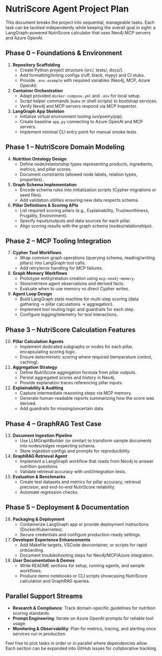 # NutriScore Agent Project Plan

This document breaks the project into sequential, manageable tasks. Each task can be tackled independently while keeping the overall goal in sight: a LangGraph-powered NutriScore calculator that uses Neo4j MCP servers and Azure OpenAI.

## Phase 0 – Foundations & Environment
1. **Repository Scaffolding**  
   - Create Python project structure (src/, tests/, docs/).  
   - Add formatting/linting configs (ruff, black, mypy) and CI stubs.  
   - Provide `.env.example` with required variables (Neo4j, MCP, Azure OpenAI).
2. **Container Orchestration**  
   - Adapt provided `docker-compose.yml` and `.env` for local setup.  
   - Script helper commands (`make` or shell scripts) to bootstrap services.  
   - Verify Neo4j and MCP servers respond via MCP Inspector.
3. **LangGraph App Skeleton**  
   - Initialize virtual environment tooling (uv/poetry/pip).  
   - Create baseline `app.py` connecting to Azure OpenAI and MCP servers.  
   - Implement minimal CLI entry point for manual smoke tests.

## Phase 1 – NutriScore Domain Modeling
4. **Nutrition Ontology Design**  
   - Define node/relationship types representing products, ingredients, metrics, and pillar scores.  
   - Document constraints (allowed node labels, relation types, properties).
5. **Graph Schema Implementation**  
   - Encode schema rules into initialization scripts (Cypher migrations or seed files).  
   - Add validation utilities ensuring new data respects schema.
6. **Pillar Definitions & Scoring APIs**  
   - List required scoring pillars (e.g., Explainability, Trustworthiness, Frugality, Environment).  
   - Specify inputs/outputs and data sources for each pillar.  
   - Align scoring results with the graph schema (nodes/relationships).

## Phase 2 – MCP Tooling Integration
7. **Cypher Tool Workflows**  
   - Wrap common graph operations (querying schema, reading/writing pillars) into LangGraph tool calls.  
   - Add retry/error handling for MCP failures.
8. **Graph Memory Workflows**  
   - Prototype entity/relation creation using `mcp-neo4j-memory`.  
   - Store/retrieve agent observations and derived facts.  
   - Evaluate when to use memory vs direct Cypher writes.
9. **Agent Loop Design**  
   - Build LangGraph state machine for multi-step scoring (data gathering → pillar calculations → aggregation).  
   - Implement tool routing logic and guardrails for each step.  
   - Configure logging/telemetry for tool interactions.

## Phase 3 – NutriScore Calculation Features
10. **Pillar Calculation Agents**  
    - Implement dedicated subgraphs or nodes for each pillar, encapsulating scoring logic.  
    - Ensure deterministic scoring where required (temperature control, caching).
11. **Aggregation Strategy**  
    - Define NutriScore aggregation formula from pillar outputs.  
    - Persist aggregated scores and history in Neo4j.  
    - Provide explanation traces referencing pillar inputs.
12. **Explainability & Auditing**  
    - Capture intermediate reasoning steps via MCP memory.  
    - Generate human-readable reports summarizing how the score was derived.  
    - Add guardrails for missing/uncertain data.

## Phase 4 – GraphRAG Test Case
13. **Document Ingestion Pipeline**  
    - Use LLMGraphBuilder (or similar) to transform sample documents into nodes/edges respecting schema.  
    - Store ingestion configs and prompts for reproducibility.
14. **GraphRAG Retrieval Agent**  
    - Implement a LangGraph workflow that reads from Neo4j to answer nutrition questions.  
    - Validate retrieval accuracy with unit/integration tests.
15. **Evaluation & Benchmarks**  
    - Create test datasets and metrics for pillar accuracy, retrieval precision, and end-to-end NutriScore reliability.  
    - Automate regression checks.

## Phase 5 – Deployment & Documentation
16. **Packaging & Deployment**  
    - Containerize LangGraph app or provide deployment instructions (Docker/Kubernetes).  
    - Secure credentials and configure production-ready settings.
17. **Developer Experience Enhancements**  
    - Add Makefile targets, VSCode devcontainer, or scripts for rapid onboarding.  
    - Document troubleshooting steps for Neo4j/MCP/Azure integration.
18. **User Documentation & Demos**  
    - Write README sections for setup, running agents, and sample workflows.  
    - Produce demo notebooks or CLI scripts showcasing NutriScore calculation and GraphRAG queries.

## Parallel Support Streams
- **Research & Compliance**: Track domain-specific guidelines for nutrition scoring standards.  
- **Prompt Engineering**: Iterate on Azure OpenAI prompts for reliable tool usage.  
- **Monitoring & Observability**: Plan for metrics, tracing, and alerting once services run in production.

Feel free to pick tasks in order or in parallel where dependencies allow. Each section can be expanded into GitHub issues for collaborative tracking.
